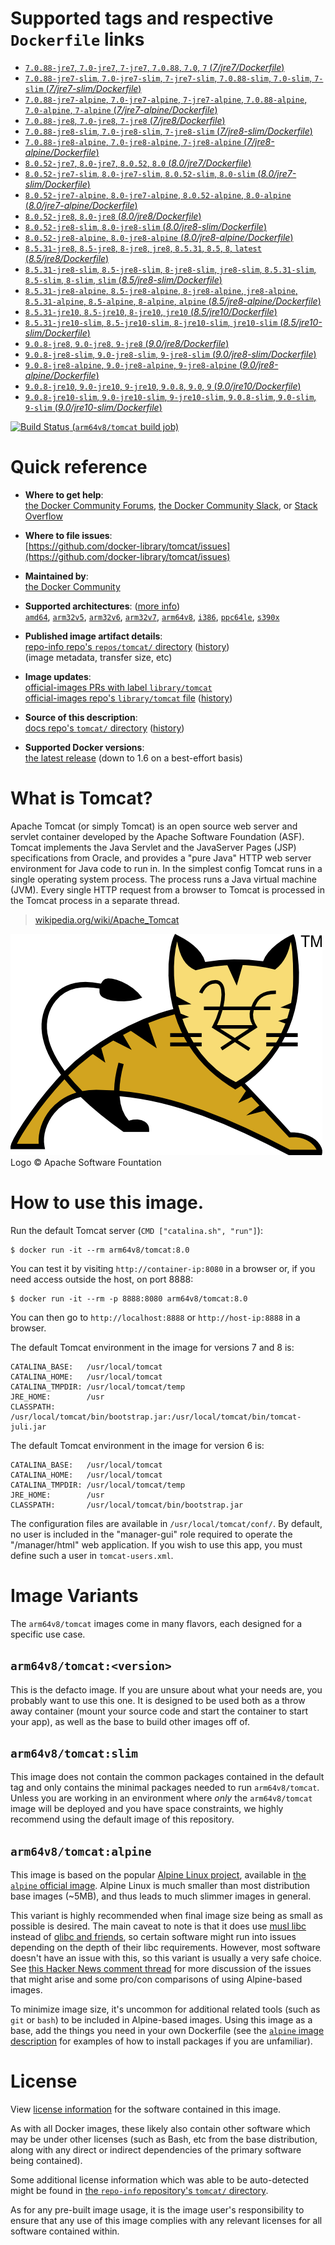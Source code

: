 <!--

********************************************************************************

WARNING:

    DO NOT EDIT "tomcat/README.md"

    IT IS AUTO-GENERATED

    (from the other files in "tomcat/" combined with a set of templates)

********************************************************************************

-->

# Supported tags and respective `Dockerfile` links

-	[`7.0.88-jre7`, `7.0-jre7`, `7-jre7`, `7.0.88`, `7.0`, `7` (*7/jre7/Dockerfile*)](https://github.com/docker-library/tomcat/blob/778588dc5bfca8086215ff2706dabcd823dc6008/7/jre7/Dockerfile)
-	[`7.0.88-jre7-slim`, `7.0-jre7-slim`, `7-jre7-slim`, `7.0.88-slim`, `7.0-slim`, `7-slim` (*7/jre7-slim/Dockerfile*)](https://github.com/docker-library/tomcat/blob/778588dc5bfca8086215ff2706dabcd823dc6008/7/jre7-slim/Dockerfile)
-	[`7.0.88-jre7-alpine`, `7.0-jre7-alpine`, `7-jre7-alpine`, `7.0.88-alpine`, `7.0-alpine`, `7-alpine` (*7/jre7-alpine/Dockerfile*)](https://github.com/docker-library/tomcat/blob/6c810f194f2bd912333ecb180aabdd3612824f61/7/jre7-alpine/Dockerfile)
-	[`7.0.88-jre8`, `7.0-jre8`, `7-jre8` (*7/jre8/Dockerfile*)](https://github.com/docker-library/tomcat/blob/778588dc5bfca8086215ff2706dabcd823dc6008/7/jre8/Dockerfile)
-	[`7.0.88-jre8-slim`, `7.0-jre8-slim`, `7-jre8-slim` (*7/jre8-slim/Dockerfile*)](https://github.com/docker-library/tomcat/blob/778588dc5bfca8086215ff2706dabcd823dc6008/7/jre8-slim/Dockerfile)
-	[`7.0.88-jre8-alpine`, `7.0-jre8-alpine`, `7-jre8-alpine` (*7/jre8-alpine/Dockerfile*)](https://github.com/docker-library/tomcat/blob/6c810f194f2bd912333ecb180aabdd3612824f61/7/jre8-alpine/Dockerfile)
-	[`8.0.52-jre7`, `8.0-jre7`, `8.0.52`, `8.0` (*8.0/jre7/Dockerfile*)](https://github.com/docker-library/tomcat/blob/8d246358fc604ea70ee19cd4b8809d7b1843c5bd/8.0/jre7/Dockerfile)
-	[`8.0.52-jre7-slim`, `8.0-jre7-slim`, `8.0.52-slim`, `8.0-slim` (*8.0/jre7-slim/Dockerfile*)](https://github.com/docker-library/tomcat/blob/8d246358fc604ea70ee19cd4b8809d7b1843c5bd/8.0/jre7-slim/Dockerfile)
-	[`8.0.52-jre7-alpine`, `8.0-jre7-alpine`, `8.0.52-alpine`, `8.0-alpine` (*8.0/jre7-alpine/Dockerfile*)](https://github.com/docker-library/tomcat/blob/d183e24a7f4239f84bf521ac96690904adb21a86/8.0/jre7-alpine/Dockerfile)
-	[`8.0.52-jre8`, `8.0-jre8` (*8.0/jre8/Dockerfile*)](https://github.com/docker-library/tomcat/blob/8d246358fc604ea70ee19cd4b8809d7b1843c5bd/8.0/jre8/Dockerfile)
-	[`8.0.52-jre8-slim`, `8.0-jre8-slim` (*8.0/jre8-slim/Dockerfile*)](https://github.com/docker-library/tomcat/blob/8d246358fc604ea70ee19cd4b8809d7b1843c5bd/8.0/jre8-slim/Dockerfile)
-	[`8.0.52-jre8-alpine`, `8.0-jre8-alpine` (*8.0/jre8-alpine/Dockerfile*)](https://github.com/docker-library/tomcat/blob/d183e24a7f4239f84bf521ac96690904adb21a86/8.0/jre8-alpine/Dockerfile)
-	[`8.5.31-jre8`, `8.5-jre8`, `8-jre8`, `jre8`, `8.5.31`, `8.5`, `8`, `latest` (*8.5/jre8/Dockerfile*)](https://github.com/docker-library/tomcat/blob/3f9b2155c4c44e3668fea5e26bae26a6f5b783e3/8.5/jre8/Dockerfile)
-	[`8.5.31-jre8-slim`, `8.5-jre8-slim`, `8-jre8-slim`, `jre8-slim`, `8.5.31-slim`, `8.5-slim`, `8-slim`, `slim` (*8.5/jre8-slim/Dockerfile*)](https://github.com/docker-library/tomcat/blob/3f9b2155c4c44e3668fea5e26bae26a6f5b783e3/8.5/jre8-slim/Dockerfile)
-	[`8.5.31-jre8-alpine`, `8.5-jre8-alpine`, `8-jre8-alpine`, `jre8-alpine`, `8.5.31-alpine`, `8.5-alpine`, `8-alpine`, `alpine` (*8.5/jre8-alpine/Dockerfile*)](https://github.com/docker-library/tomcat/blob/1ce7bd2eed038fb722527f41f0f185322d53e979/8.5/jre8-alpine/Dockerfile)
-	[`8.5.31-jre10`, `8.5-jre10`, `8-jre10`, `jre10` (*8.5/jre10/Dockerfile*)](https://github.com/docker-library/tomcat/blob/3f9b2155c4c44e3668fea5e26bae26a6f5b783e3/8.5/jre10/Dockerfile)
-	[`8.5.31-jre10-slim`, `8.5-jre10-slim`, `8-jre10-slim`, `jre10-slim` (*8.5/jre10-slim/Dockerfile*)](https://github.com/docker-library/tomcat/blob/3f9b2155c4c44e3668fea5e26bae26a6f5b783e3/8.5/jre10-slim/Dockerfile)
-	[`9.0.8-jre8`, `9.0-jre8`, `9-jre8` (*9.0/jre8/Dockerfile*)](https://github.com/docker-library/tomcat/blob/cde74d619bfe2e522d31b02969822b0d0df0bc6c/9.0/jre8/Dockerfile)
-	[`9.0.8-jre8-slim`, `9.0-jre8-slim`, `9-jre8-slim` (*9.0/jre8-slim/Dockerfile*)](https://github.com/docker-library/tomcat/blob/cde74d619bfe2e522d31b02969822b0d0df0bc6c/9.0/jre8-slim/Dockerfile)
-	[`9.0.8-jre8-alpine`, `9.0-jre8-alpine`, `9-jre8-alpine` (*9.0/jre8-alpine/Dockerfile*)](https://github.com/docker-library/tomcat/blob/8fffa7246aacceb0e7390aafe978efeea9c104e3/9.0/jre8-alpine/Dockerfile)
-	[`9.0.8-jre10`, `9.0-jre10`, `9-jre10`, `9.0.8`, `9.0`, `9` (*9.0/jre10/Dockerfile*)](https://github.com/docker-library/tomcat/blob/cde74d619bfe2e522d31b02969822b0d0df0bc6c/9.0/jre10/Dockerfile)
-	[`9.0.8-jre10-slim`, `9.0-jre10-slim`, `9-jre10-slim`, `9.0.8-slim`, `9.0-slim`, `9-slim` (*9.0/jre10-slim/Dockerfile*)](https://github.com/docker-library/tomcat/blob/cde74d619bfe2e522d31b02969822b0d0df0bc6c/9.0/jre10-slim/Dockerfile)

[![Build Status](https://doi-janky.infosiftr.net/job/multiarch/job/arm64v8/job/tomcat/badge/icon) (`arm64v8/tomcat` build job)](https://doi-janky.infosiftr.net/job/multiarch/job/arm64v8/job/tomcat/)

# Quick reference

-	**Where to get help**:  
	[the Docker Community Forums](https://forums.docker.com/), [the Docker Community Slack](https://blog.docker.com/2016/11/introducing-docker-community-directory-docker-community-slack/), or [Stack Overflow](https://stackoverflow.com/search?tab=newest&q=docker)

-	**Where to file issues**:  
	[https://github.com/docker-library/tomcat/issues](https://github.com/docker-library/tomcat/issues)

-	**Maintained by**:  
	[the Docker Community](https://github.com/docker-library/tomcat)

-	**Supported architectures**: ([more info](https://github.com/docker-library/official-images#architectures-other-than-amd64))  
	[`amd64`](https://hub.docker.com/r/amd64/tomcat/), [`arm32v5`](https://hub.docker.com/r/arm32v5/tomcat/), [`arm32v6`](https://hub.docker.com/r/arm32v6/tomcat/), [`arm32v7`](https://hub.docker.com/r/arm32v7/tomcat/), [`arm64v8`](https://hub.docker.com/r/arm64v8/tomcat/), [`i386`](https://hub.docker.com/r/i386/tomcat/), [`ppc64le`](https://hub.docker.com/r/ppc64le/tomcat/), [`s390x`](https://hub.docker.com/r/s390x/tomcat/)

-	**Published image artifact details**:  
	[repo-info repo's `repos/tomcat/` directory](https://github.com/docker-library/repo-info/blob/master/repos/tomcat) ([history](https://github.com/docker-library/repo-info/commits/master/repos/tomcat))  
	(image metadata, transfer size, etc)

-	**Image updates**:  
	[official-images PRs with label `library/tomcat`](https://github.com/docker-library/official-images/pulls?q=label%3Alibrary%2Ftomcat)  
	[official-images repo's `library/tomcat` file](https://github.com/docker-library/official-images/blob/master/library/tomcat) ([history](https://github.com/docker-library/official-images/commits/master/library/tomcat))

-	**Source of this description**:  
	[docs repo's `tomcat/` directory](https://github.com/docker-library/docs/tree/master/tomcat) ([history](https://github.com/docker-library/docs/commits/master/tomcat))

-	**Supported Docker versions**:  
	[the latest release](https://github.com/docker/docker-ce/releases/latest) (down to 1.6 on a best-effort basis)

# What is Tomcat?

Apache Tomcat (or simply Tomcat) is an open source web server and servlet container developed by the Apache Software Foundation (ASF). Tomcat implements the Java Servlet and the JavaServer Pages (JSP) specifications from Oracle, and provides a "pure Java" HTTP web server environment for Java code to run in. In the simplest config Tomcat runs in a single operating system process. The process runs a Java virtual machine (JVM). Every single HTTP request from a browser to Tomcat is processed in the Tomcat process in a separate thread.

> [wikipedia.org/wiki/Apache_Tomcat](https://en.wikipedia.org/wiki/Apache_Tomcat)

![logo](https://raw.githubusercontent.com/docker-library/docs/8e31eb93a02d504d0cfe1da435aa31b377fc627d/tomcat/logo.png)Logo &copy; Apache Software Fountation

# How to use this image.

Run the default Tomcat server (`CMD ["catalina.sh", "run"]`):

```console
$ docker run -it --rm arm64v8/tomcat:8.0
```

You can test it by visiting `http://container-ip:8080` in a browser or, if you need access outside the host, on port 8888:

```console
$ docker run -it --rm -p 8888:8080 arm64v8/tomcat:8.0
```

You can then go to `http://localhost:8888` or `http://host-ip:8888` in a browser.

The default Tomcat environment in the image for versions 7 and 8 is:

	CATALINA_BASE:   /usr/local/tomcat
	CATALINA_HOME:   /usr/local/tomcat
	CATALINA_TMPDIR: /usr/local/tomcat/temp
	JRE_HOME:        /usr
	CLASSPATH:       /usr/local/tomcat/bin/bootstrap.jar:/usr/local/tomcat/bin/tomcat-juli.jar

The default Tomcat environment in the image for version 6 is:

	CATALINA_BASE:   /usr/local/tomcat
	CATALINA_HOME:   /usr/local/tomcat
	CATALINA_TMPDIR: /usr/local/tomcat/temp
	JRE_HOME:        /usr
	CLASSPATH:       /usr/local/tomcat/bin/bootstrap.jar

The configuration files are available in `/usr/local/tomcat/conf/`. By default, no user is included in the "manager-gui" role required to operate the "/manager/html" web application. If you wish to use this app, you must define such a user in `tomcat-users.xml`.

# Image Variants

The `arm64v8/tomcat` images come in many flavors, each designed for a specific use case.

## `arm64v8/tomcat:<version>`

This is the defacto image. If you are unsure about what your needs are, you probably want to use this one. It is designed to be used both as a throw away container (mount your source code and start the container to start your app), as well as the base to build other images off of.

## `arm64v8/tomcat:slim`

This image does not contain the common packages contained in the default tag and only contains the minimal packages needed to run `arm64v8/tomcat`. Unless you are working in an environment where *only* the `arm64v8/tomcat` image will be deployed and you have space constraints, we highly recommend using the default image of this repository.

## `arm64v8/tomcat:alpine`

This image is based on the popular [Alpine Linux project](http://alpinelinux.org), available in [the `alpine` official image](https://hub.docker.com/_/alpine). Alpine Linux is much smaller than most distribution base images (~5MB), and thus leads to much slimmer images in general.

This variant is highly recommended when final image size being as small as possible is desired. The main caveat to note is that it does use [musl libc](http://www.musl-libc.org) instead of [glibc and friends](http://www.etalabs.net/compare_libcs.html), so certain software might run into issues depending on the depth of their libc requirements. However, most software doesn't have an issue with this, so this variant is usually a very safe choice. See [this Hacker News comment thread](https://news.ycombinator.com/item?id=10782897) for more discussion of the issues that might arise and some pro/con comparisons of using Alpine-based images.

To minimize image size, it's uncommon for additional related tools (such as `git` or `bash`) to be included in Alpine-based images. Using this image as a base, add the things you need in your own Dockerfile (see the [`alpine` image description](https://hub.docker.com/_/alpine/) for examples of how to install packages if you are unfamiliar).

# License

View [license information](https://www.apache.org/licenses/LICENSE-2.0) for the software contained in this image.

As with all Docker images, these likely also contain other software which may be under other licenses (such as Bash, etc from the base distribution, along with any direct or indirect dependencies of the primary software being contained).

Some additional license information which was able to be auto-detected might be found in [the `repo-info` repository's `tomcat/` directory](https://github.com/docker-library/repo-info/tree/master/repos/tomcat).

As for any pre-built image usage, it is the image user's responsibility to ensure that any use of this image complies with any relevant licenses for all software contained within.
